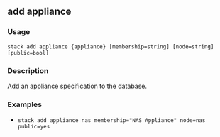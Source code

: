 ## add appliance

### Usage

`stack add appliance {appliance} [membership=string] [node=string] [public=bool]`

### Description

Add an appliance specification to the database.

### Examples

* `stack add appliance nas membership="NAS Appliance" node=nas public=yes`

   



